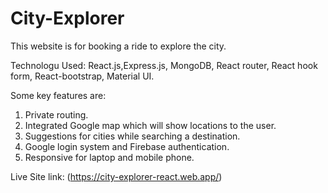 # City-Explorer

This website is for booking a ride to explore the city.

Technologu Used: React.js,Express.js, MongoDB, React router, React hook form, React-bootstrap, Material UI.

Some key features are:
1. Private routing.
2. Integrated Google map which will show locations to the user.
3. Suggestions for cities while searching a destination.
4. Google login system and Firebase authentication.
5. Responsive for laptop and mobile phone.


Live Site link: (https://city-explorer-react.web.app/) 
